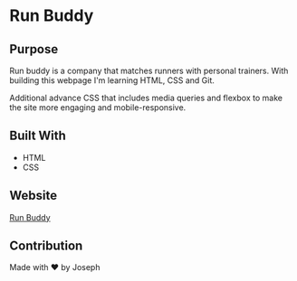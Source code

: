 # Run Buddy

## Purpose
Run buddy is a company that matches runners with personal trainers. With building this webpage I'm learning HTML, CSS and Git. 

Additional advance CSS that includes media queries and flexbox to make the site more engaging and mobile-responsive.

## Built With
* HTML
* CSS

## Website
[Run Buddy](https://jmcampbell2021.github.io/run-buddy/)

## Contribution
Made with ❤️ by Joseph
